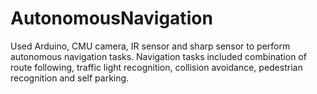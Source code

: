 # AutonomousNavigation
Used Arduino, CMU camera, IR sensor and sharp sensor to perform autonomous navigation tasks. Navigation tasks included combination of route following, traffic light recognition, collision avoidance, pedestrian recognition and self parking. 
